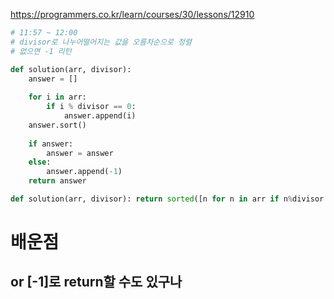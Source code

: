 https://programmers.co.kr/learn/courses/30/lessons/12910
```python
# 11:57 ~ 12:00
# divisor로 나누어떨어지는 값을 오름차순으로 정렬
# 없으면 -1 리턴

def solution(arr, divisor):
    answer = []
    
    for i in arr:
        if i % divisor == 0:
            answer.append(i)
    answer.sort()
    
    if answer:
        answer = answer
    else:
        answer.append(-1)
    return answer
```

```python
def solution(arr, divisor): return sorted([n for n in arr if n%divisor == 0]) or [-1]
```

# 배운점
## or [-1]로 return할 수도 있구나
